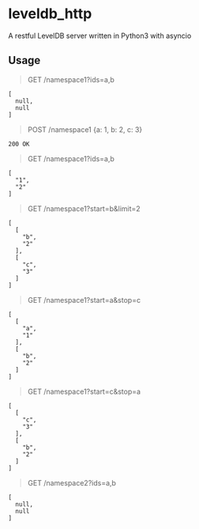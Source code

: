 # leveldb_http
A restful LevelDB server written in Python3 with asyncio



## Usage

>GET /namespace1?ids=a,b
```
[
  null,
  null
]
```

>POST /namespace1 {a: 1, b: 2, c: 3}
```
200 OK
```

>GET /namespace1?ids=a,b
```
[
  "1",
  "2"
]
```

>GET /namespace1?start=b&limit=2
```
[
  [
    "b",
    "2"
  ],
  [
    "c",
    "3"
  ]
]
```

>GET /namespace1?start=a&stop=c
```
[
  [
    "a",
    "1"
  ],
  [
    "b",
    "2"
  ]
]
```

> GET /namespace1?start=c&stop=a
```
[
  [
    "c",
    "3"
  ],
  [
    "b",
    "2"
  ]
]
```

>GET /namespace2?ids=a,b
```
[
  null,
  null
]
```
